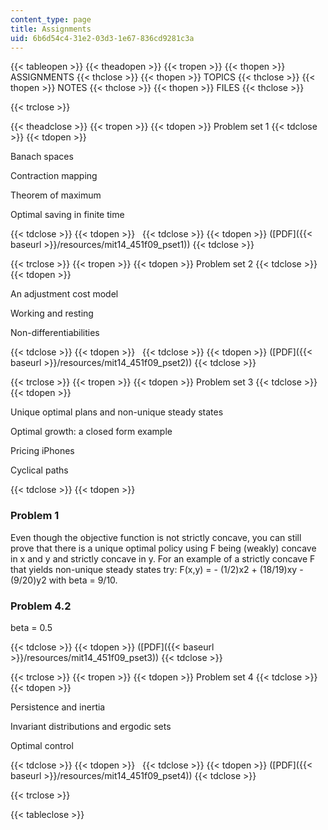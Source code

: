 ```yaml
---
content_type: page
title: Assignments
uid: 6b6d54c4-31e2-03d3-1e67-836cd9281c3a
---
```


{{< tableopen >}}
{{< theadopen >}}
{{< tropen >}}
{{< thopen >}}
ASSIGNMENTS
{{< thclose >}}
{{< thopen >}}
TOPICS
{{< thclose >}}
{{< thopen >}}
NOTES
{{< thclose >}}
{{< thopen >}}
FILES
{{< thclose >}}

{{< trclose >}}

{{< theadclose >}}
{{< tropen >}}
{{< tdopen >}}
Problem set 1
{{< tdclose >}}
{{< tdopen >}}


Banach spaces

Contraction mapping

Theorem of maximum

Optimal saving in finite time


{{< tdclose >}}
{{< tdopen >}}
 
{{< tdclose >}}
{{< tdopen >}}
([PDF]({{< baseurl >}}/resources/mit14_451f09_pset1))
{{< tdclose >}}

{{< trclose >}}
{{< tropen >}}
{{< tdopen >}}
Problem set 2
{{< tdclose >}}
{{< tdopen >}}


An adjustment cost model

Working and resting

Non-differentiabilities


{{< tdclose >}}
{{< tdopen >}}
 
{{< tdclose >}}
{{< tdopen >}}
([PDF]({{< baseurl >}}/resources/mit14_451f09_pset2))
{{< tdclose >}}

{{< trclose >}}
{{< tropen >}}
{{< tdopen >}}
Problem set 3
{{< tdclose >}}
{{< tdopen >}}


Unique optimal plans and non-unique steady states

Optimal growth: a closed form example

Pricing iPhones

Cyclical paths


{{< tdclose >}}
{{< tdopen >}}


### Problem 1

Even though the objective function is not strictly concave, you can still prove that there is a unique optimal policy using F being (weakly) concave in x and y and strictly concave in y. For an example of a strictly concave F that yields non-unique steady states try: F(x,y) = - (1/2)x2 + (18/19)xy - (9/20)y2 with beta = 9/10.

### Problem 4.2

beta = 0.5


{{< tdclose >}}
{{< tdopen >}}
([PDF]({{< baseurl >}}/resources/mit14_451f09_pset3))
{{< tdclose >}}

{{< trclose >}}
{{< tropen >}}
{{< tdopen >}}
Problem set 4
{{< tdclose >}}
{{< tdopen >}}


Persistence and inertia

Invariant distributions and ergodic sets

Optimal control


{{< tdclose >}}
{{< tdopen >}}
 
{{< tdclose >}}
{{< tdopen >}}
([PDF]({{< baseurl >}}/resources/mit14_451f09_pset4))
{{< tdclose >}}

{{< trclose >}}

{{< tableclose >}}
